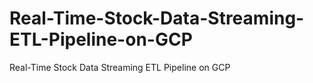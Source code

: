 # Real-Time-Stock-Data-Streaming-ETL-Pipeline-on-GCP
Real-Time Stock Data Streaming ETL Pipeline on GCP
